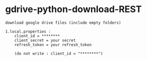 # gdrive-python-download-REST
    download google drive files (include empty folders)

    1.local.properties : 
        client_id = ********
        client_secret = your secret
        refresh_token = your refresh_token
    
        (do not write : client_id = "********")
